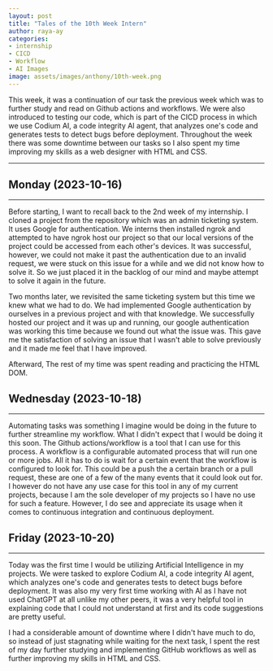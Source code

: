 ```yaml
---
layout: post
title: "Tales of the 10th Week Intern"
author: raya-ay
categories: 
- internship
- CICD
- Workflow
- AI Images
image: assets/images/anthony/10th-week.png
---
```


This week, it was a continuation of our task the previous week which was to further study and read on Github actions and workflows. We were also introduced to testing our code, which is part of the CICD process in which we use Codium AI, a code integrity AI agent, that analyzes one's code and generates tests to detect bugs before deployment. Throughout the week there was some downtime between our tasks so I also spent my time improving my skills as a web designer with HTML and CSS.

---

## Monday (2023-10-16)
---

Before starting, I want to recall back to the 2nd week of my internship. I cloned a project from the repository which was an admin ticketing system. It uses Google for authentication. We interns then installed ngrok and attempted to have ngrok host our project so that our local versions of the project could be accessed from each other's devices. It was successful, however, we could not make it past the authentication due to an invalid request, we were stuck on this issue for a while and we did not know how to solve it. So we just placed it in the backlog of our mind and maybe attempt to solve it again in the future.

Two months later, we revisited the same ticketing system but this time we knew what we had to do. We had implemented Google authentication by ourselves in a previous project and with that knowledge. We successfully hosted our project and it was up and running, our google authentication was working this time because we found out what the issue was. This gave me the satisfaction of solving an issue that I wasn't able to solve previously and it made me feel that I have improved.

Afterward, The rest of my time was spent reading and practicing the HTML DOM.


## Wednesday (2023-10-18)
---

Automating tasks was something I imagine would be doing in the future to further streamline my workflow. What I didn't expect that I would be doing it this soon. The Github actions/workflow is a tool that I can use for this process. A workflow is a configurable automated process that will run one or more jobs. All it has to do is wait for a certain event that the workflow is configured to look for. This could be a push the a certain branch or a pull request, these are one of a few of the many events that it could look out for. I however do not have any use case for this tool in any of my current projects, because I am the sole developer of my projects so I have no use for such a feature. However, I do see and appreciate its usage when it comes to continuous integration and continuous deployment.

 
## Friday (2023-10-20)
---

Today was the first time I would be utilizing Artificial Intelligence in my projects. We were tasked to explore Codium AI, a code integrity AI agent, which analyzes one's code and generates tests to detect bugs before deployment. It was also my very first time working with AI as I have not used ChatGPT at all unlike my other peers, it was a very helpful tool in explaining code that I could not understand at first and its code suggestions are pretty useful. 

I had a considerable amount of downtime where I didn't have much to do, so instead of just stagnating while waiting for the next task, I spent the rest of my day further studying and implementing GitHub workflows as well as further improving my skills in HTML and CSS.